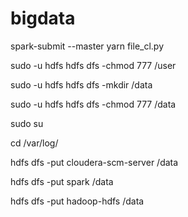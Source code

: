 # bigdata

spark-submit --master yarn  file_cl.py

sudo -u hdfs hdfs dfs -chmod 777  /user

sudo -u hdfs hdfs dfs -mkdir /data
 
sudo -u hdfs hdfs dfs -chmod 777  /data

sudo su

cd /var/log/

hdfs dfs -put cloudera-scm-server /data

hdfs dfs -put spark /data

hdfs dfs -put hadoop-hdfs /data

